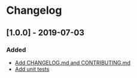 # Changelog

## [1.0.0] - 2019-07-03
### Added
 - [Add CHANGELOG.md and CONTRIBUTING.md](3f52ff44962708b1f7be46c5ee284503ca9b1e37)
 - [Add unit tests](8d265c2d08a57164aced7c09b39e4d8f02c491e9)
